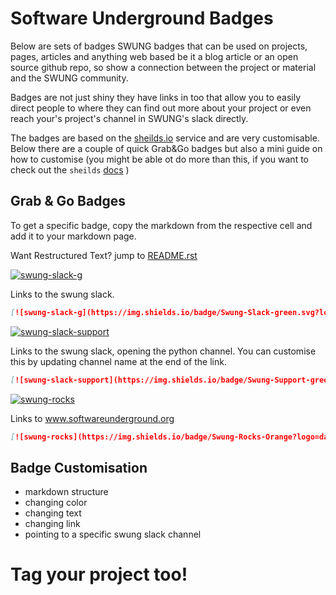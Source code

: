 # Software Underground Badges

Below are sets of badges SWUNG badges that can be used on projects, pages, articles and anything web based be it a blog article or an open source github repo, so show a connection between the project or material and the SWUNG community.

Badges are not just shiny they have links in too that allow you to easily direct people to where they can find out more about your project or even reach your's project's channel in SWUNG's slack directly. 

The badges are based on the [sheilds.io]() service and are very customisable. Below there are a couple of quick Grab&Go badges but also a mini guide on how to customise (you might be able ot do more than this, if you want to check out the `sheilds` [docs]() )


## Grab & Go Badges

To get a specific badge, copy the markdown from the respective cell and add it to your markdown page.

Want Restructured Text? jump to [README.rst](README.rst)

[![swung-slack-g](https://img.shields.io/badge/Swung-Slack-green.svg?logo=data%3Aimage%2Fpng%3Bbase64%2CiVBORw0KGgoAAAANSUhEUgAAABoAAAAaCAYAAACpSkzOAAAABmJLR0QA%2FwD%2FAP%2BgvaeTAAAACXBIWXMAAA7DAAAOwwHHb6hkAAAAB3RJTUUH5AYaFSENGSa5qgAABmZJREFUSMeFlltsVNcVhr%2B1z5m7Zzy%2BxaBwcQrGQOpgCAkKtSBQIqJepKhPBULpQ6sKBVWVKqXtSy%2BR0qYXqa2qRmlDCzjBEZGKUCK1TWqlNiGIEKDQBtf4Fki4OIxnxrex53LOXn2YwbjEtOvlHG3tvX%2Btf%2B21%2Fl%2BYJ1QVEbn1vwLYBWwCVgG1lW0ZoA%2FoAQ6LSP%2BdZ%2BeGzAMiIqK%2Bem0GpxNYVeBj3j2b4NCfM2QnfAAaa11al4fZuCZK24owQJ9v%2BbLryIVbd9wVSNUaEWNVtQPYfXHmAD0T32ZJeBM1Q8d0zzMDUpMwAFgLJU%2BxClURw9NfqedLWxMAHSKyR1WNiNhPAM0B6c%2FbdPORTLuOeUMSNkmMBHgyeo32bwwRDMh8bDM%2BZVl0j6uvPrdYknFnSESWzwUzt%2BkyVlUHx7zh5j%2BmPkXBjosjLkWdominiMQ%2BoiEZxuq8OFRXGXJ5K5%2Fde5nha8VlqjooIlZVBcBUiqeqemjGppd1ptfhSpS8pmmN7GVf4whPNY4Di9m%2BMcR03nK3sBbCQeFbv7gBsExVOyp3l6nz1VtjcM4fTK3Uok5IXtPsrHuPevcBXk8d4dWPX6I%2BsIB9wf1s%2B2Y%2FVbFynUIBIeDeplIECiXl5Iv3kbLogogRgbWukfNumT%2FnlYszBxj3hwXg0cQvqXcfYNu5tVyYPE%2B1G8dXn%2BfW72fH49U8sSlOPGr4SccoF4cKs3WzFrY%2BFCMUNmz%2Ba0aeWR1l15JwJ7DaVPpk1YnJ7xIxtQRNjDXRvTx%2F9ef0Tl0g6SYQhAlvmkH%2Fgv74qUaiTSG8ewJ0%2FGgRK5aG8Cts5ouWDa1RxoDRovK9i9MAq1S12QA7b5ROUdBxBIeQ1ACG49m%2FEXPis7Qk3ChHbx6Qw1dgXVeWB7uyDOctP%2Fx6w2zdrIVIyFCyiq8wXlJOZzyAXQbY%2FGGhC8EAilJ%2BVg7ufxU6IAHeSvewfQEadiDuCr%2B6NE1LU4hwUFAF1xFGRkvEjVDlgiPwVqoEsNkAq0ZKp3EIYrFM2xGm7Uc8u%2FzXjHkTmHIHoCiDM73E3IIsDCtRV3gn7QHQ0hTCt0ooKLw%2FWCAM1AcNISOcHSsBrDRAbc7eQMQBFFciHM18kaZIMz3r%2F0HO5mazytsiw%2FmTtCYiGGCkQlltwkEVjMDVmyUA6oIGR%2BDGjAWoM3f2giHAhH%2BFI5nPsDrWxqWNE9S4tUz5k1S7cQ5df4k9S6qY9JRipXtr4w5WQYH0eHkWrqxy8FTn3AvpmFmIqj%2B76EiQjNfHH1JNWFKc3vABj9V9npw%2FRXfmBNsaoTRnRAQDAgqqMJr1KBWUtUmHaR8WRgzAqAH6FgYexqd4R2Yuns5wcLSFK4U36bj%2FdbbUbGdoZoCi3uS%2Bqtt73TlNWygpqXGfZTGXnKesrwkA9BmgZ0noMZT5R0tQ4hzLfo4rhS46W%2F%2BCAn3T7%2BhDySiWMl2RkHArP8dAesKjPixYVbbUBwB6DHB4QWADIamuHPtkhE0t3ZP7ANhe9zgvXP2dfK0pymRJmQLiEYNW6mEVljYGuDzlkwwaHq51AQ4bERkAetvjP2XCT6H480AJeZsB4N7QYt7OnuSROtRXJV2wNNS4qIJvlbUtERJxhxcv5%2FlNWwygV0QGyzKBv%2FP%2ByFfZXf%2ButoR3UuXcS95mKNgxSjpN3qZZFHwUgFPjx5n2c9wo9ktrtcOZtMeWB2NEw4b2thivPLuIS1M%2BAzmrTy4O4ys7Zv1B5fsnVdWCr7PxYf7vej73ex2YeU1VVY9nu7ShG63vRo%2Fe%2FK1%2B518FbXkjo3OjO1XU2LFRzRZ9VdWDczFQ1VsCOHgpd1G%2FcG6jHrj2vPbn%2BjVdHNfr%2BRH92eXva2MPuvxEQpe%2BHdEnzm%2FQf4%2BrRo%2BldMUbGd393oS2dWU0cDSlw1OequrALVG9Q8rLsquqg2OlzLL2Myu1N5eShgB4CjEnSMSJYrX8Oj0t8UH7NMnX0iSDwmhBWRl3tKs9IcmgGRSRZqtqzFwpL4uWWKvWiMjyZKC24%2F1HbsrLn95Pwk3gCpS0yIw%2Fg6clPC2RLc3QmzvJupoARQsvrItxZmtSkkFz6E6Q%2F2m3PFta44jbCaw%2BO3GK7uybnJs8xfXC1fLYCdTz9NIfsCS0mYVhAHp9ZYdr5J%2F%2F127dxUA2AzuBzRUDWVfZlq4YyG6gs9ImdzWQ%2FwFNRlgCFdG5bAAAAABJRU5ErkJggg%3D%3D)](https://swung.slack.com/)

Links to the swung slack.

```markdown
[![swung-slack-g](https://img.shields.io/badge/Swung-Slack-green.svg?logo=data%3Aimage%2Fpng%3Bbase64%2CiVBORw0KGgoAAAANSUhEUgAAABoAAAAaCAYAAACpSkzOAAAABmJLR0QA%2FwD%2FAP%2BgvaeTAAAACXBIWXMAAA7DAAAOwwHHb6hkAAAAB3RJTUUH5AYaFSENGSa5qgAABmZJREFUSMeFlltsVNcVhr%2B1z5m7Zzy%2BxaBwcQrGQOpgCAkKtSBQIqJepKhPBULpQ6sKBVWVKqXtSy%2BR0qYXqa2qRmlDCzjBEZGKUCK1TWqlNiGIEKDQBtf4Fki4OIxnxrex53LOXn2YwbjEtOvlHG3tvX%2Btf%2B21%2Fl%2BYJ1QVEbn1vwLYBWwCVgG1lW0ZoA%2FoAQ6LSP%2BdZ%2BeGzAMiIqK%2Bem0GpxNYVeBj3j2b4NCfM2QnfAAaa11al4fZuCZK24owQJ9v%2BbLryIVbd9wVSNUaEWNVtQPYfXHmAD0T32ZJeBM1Q8d0zzMDUpMwAFgLJU%2BxClURw9NfqedLWxMAHSKyR1WNiNhPAM0B6c%2FbdPORTLuOeUMSNkmMBHgyeo32bwwRDMh8bDM%2BZVl0j6uvPrdYknFnSESWzwUzt%2BkyVlUHx7zh5j%2BmPkXBjosjLkWdominiMQ%2BoiEZxuq8OFRXGXJ5K5%2Fde5nha8VlqjooIlZVBcBUiqeqemjGppd1ptfhSpS8pmmN7GVf4whPNY4Di9m%2BMcR03nK3sBbCQeFbv7gBsExVOyp3l6nz1VtjcM4fTK3Uok5IXtPsrHuPevcBXk8d4dWPX6I%2BsIB9wf1s%2B2Y%2FVbFynUIBIeDeplIECiXl5Iv3kbLogogRgbWukfNumT%2FnlYszBxj3hwXg0cQvqXcfYNu5tVyYPE%2B1G8dXn%2BfW72fH49U8sSlOPGr4SccoF4cKs3WzFrY%2BFCMUNmz%2Ba0aeWR1l15JwJ7DaVPpk1YnJ7xIxtQRNjDXRvTx%2F9ef0Tl0g6SYQhAlvmkH%2Fgv74qUaiTSG8ewJ0%2FGgRK5aG8Cts5ouWDa1RxoDRovK9i9MAq1S12QA7b5ROUdBxBIeQ1ACG49m%2FEXPis7Qk3ChHbx6Qw1dgXVeWB7uyDOctP%2Fx6w2zdrIVIyFCyiq8wXlJOZzyAXQbY%2FGGhC8EAilJ%2BVg7ufxU6IAHeSvewfQEadiDuCr%2B6NE1LU4hwUFAF1xFGRkvEjVDlgiPwVqoEsNkAq0ZKp3EIYrFM2xGm7Uc8u%2FzXjHkTmHIHoCiDM73E3IIsDCtRV3gn7QHQ0hTCt0ooKLw%2FWCAM1AcNISOcHSsBrDRAbc7eQMQBFFciHM18kaZIMz3r%2F0HO5mazytsiw%2FmTtCYiGGCkQlltwkEVjMDVmyUA6oIGR%2BDGjAWoM3f2giHAhH%2BFI5nPsDrWxqWNE9S4tUz5k1S7cQ5df4k9S6qY9JRipXtr4w5WQYH0eHkWrqxy8FTn3AvpmFmIqj%2B76EiQjNfHH1JNWFKc3vABj9V9npw%2FRXfmBNsaoTRnRAQDAgqqMJr1KBWUtUmHaR8WRgzAqAH6FgYexqd4R2Yuns5wcLSFK4U36bj%2FdbbUbGdoZoCi3uS%2Bqtt73TlNWygpqXGfZTGXnKesrwkA9BmgZ0noMZT5R0tQ4hzLfo4rhS46W%2F%2BCAn3T7%2BhDySiWMl2RkHArP8dAesKjPixYVbbUBwB6DHB4QWADIamuHPtkhE0t3ZP7ANhe9zgvXP2dfK0pymRJmQLiEYNW6mEVljYGuDzlkwwaHq51AQ4bERkAetvjP2XCT6H480AJeZsB4N7QYt7OnuSROtRXJV2wNNS4qIJvlbUtERJxhxcv5%2FlNWwygV0QGyzKBv%2FP%2ByFfZXf%2ButoR3UuXcS95mKNgxSjpN3qZZFHwUgFPjx5n2c9wo9ktrtcOZtMeWB2NEw4b2thivPLuIS1M%2BAzmrTy4O4ys7Zv1B5fsnVdWCr7PxYf7vej73ex2YeU1VVY9nu7ShG63vRo%2Fe%2FK1%2B518FbXkjo3OjO1XU2LFRzRZ9VdWDczFQ1VsCOHgpd1G%2FcG6jHrj2vPbn%2BjVdHNfr%2BRH92eXva2MPuvxEQpe%2BHdEnzm%2FQf4%2BrRo%2BldMUbGd393oS2dWU0cDSlw1OequrALVG9Q8rLsquqg2OlzLL2Myu1N5eShgB4CjEnSMSJYrX8Oj0t8UH7NMnX0iSDwmhBWRl3tKs9IcmgGRSRZqtqzFwpL4uWWKvWiMjyZKC24%2F1HbsrLn95Pwk3gCpS0yIw%2Fg6clPC2RLc3QmzvJupoARQsvrItxZmtSkkFz6E6Q%2F2m3PFta44jbCaw%2BO3GK7uybnJs8xfXC1fLYCdTz9NIfsCS0mYVhAHp9ZYdr5J%2F%2F127dxUA2AzuBzRUDWVfZlq4YyG6gs9ImdzWQ%2FwFNRlgCFdG5bAAAAABJRU5ErkJggg%3D%3D)](https://swung.slack.com/)
```

[![swung-slack-support](https://img.shields.io/badge/Swung-Support-green.svg?logo=data%3Aimage%2Fpng%3Bbase64%2CiVBORw0KGgoAAAANSUhEUgAAABoAAAAaCAYAAACpSkzOAAAABmJLR0QA%2FwD%2FAP%2BgvaeTAAAACXBIWXMAAA7DAAAOwwHHb6hkAAAAB3RJTUUH5AYaFSENGSa5qgAABmZJREFUSMeFlltsVNcVhr%2B1z5m7Zzy%2BxaBwcQrGQOpgCAkKtSBQIqJepKhPBULpQ6sKBVWVKqXtSy%2BR0qYXqa2qRmlDCzjBEZGKUCK1TWqlNiGIEKDQBtf4Fki4OIxnxrex53LOXn2YwbjEtOvlHG3tvX%2Btf%2B21%2Fl%2BYJ1QVEbn1vwLYBWwCVgG1lW0ZoA%2FoAQ6LSP%2BdZ%2BeGzAMiIqK%2Bem0GpxNYVeBj3j2b4NCfM2QnfAAaa11al4fZuCZK24owQJ9v%2BbLryIVbd9wVSNUaEWNVtQPYfXHmAD0T32ZJeBM1Q8d0zzMDUpMwAFgLJU%2BxClURw9NfqedLWxMAHSKyR1WNiNhPAM0B6c%2FbdPORTLuOeUMSNkmMBHgyeo32bwwRDMh8bDM%2BZVl0j6uvPrdYknFnSESWzwUzt%2BkyVlUHx7zh5j%2BmPkXBjosjLkWdominiMQ%2BoiEZxuq8OFRXGXJ5K5%2Fde5nha8VlqjooIlZVBcBUiqeqemjGppd1ptfhSpS8pmmN7GVf4whPNY4Di9m%2BMcR03nK3sBbCQeFbv7gBsExVOyp3l6nz1VtjcM4fTK3Uok5IXtPsrHuPevcBXk8d4dWPX6I%2BsIB9wf1s%2B2Y%2FVbFynUIBIeDeplIECiXl5Iv3kbLogogRgbWukfNumT%2FnlYszBxj3hwXg0cQvqXcfYNu5tVyYPE%2B1G8dXn%2BfW72fH49U8sSlOPGr4SccoF4cKs3WzFrY%2BFCMUNmz%2Ba0aeWR1l15JwJ7DaVPpk1YnJ7xIxtQRNjDXRvTx%2F9ef0Tl0g6SYQhAlvmkH%2Fgv74qUaiTSG8ewJ0%2FGgRK5aG8Cts5ouWDa1RxoDRovK9i9MAq1S12QA7b5ROUdBxBIeQ1ACG49m%2FEXPis7Qk3ChHbx6Qw1dgXVeWB7uyDOctP%2Fx6w2zdrIVIyFCyiq8wXlJOZzyAXQbY%2FGGhC8EAilJ%2BVg7ufxU6IAHeSvewfQEadiDuCr%2B6NE1LU4hwUFAF1xFGRkvEjVDlgiPwVqoEsNkAq0ZKp3EIYrFM2xGm7Uc8u%2FzXjHkTmHIHoCiDM73E3IIsDCtRV3gn7QHQ0hTCt0ooKLw%2FWCAM1AcNISOcHSsBrDRAbc7eQMQBFFciHM18kaZIMz3r%2F0HO5mazytsiw%2FmTtCYiGGCkQlltwkEVjMDVmyUA6oIGR%2BDGjAWoM3f2giHAhH%2BFI5nPsDrWxqWNE9S4tUz5k1S7cQ5df4k9S6qY9JRipXtr4w5WQYH0eHkWrqxy8FTn3AvpmFmIqj%2B76EiQjNfHH1JNWFKc3vABj9V9npw%2FRXfmBNsaoTRnRAQDAgqqMJr1KBWUtUmHaR8WRgzAqAH6FgYexqd4R2Yuns5wcLSFK4U36bj%2FdbbUbGdoZoCi3uS%2Bqtt73TlNWygpqXGfZTGXnKesrwkA9BmgZ0noMZT5R0tQ4hzLfo4rhS46W%2F%2BCAn3T7%2BhDySiWMl2RkHArP8dAesKjPixYVbbUBwB6DHB4QWADIamuHPtkhE0t3ZP7ANhe9zgvXP2dfK0pymRJmQLiEYNW6mEVljYGuDzlkwwaHq51AQ4bERkAetvjP2XCT6H480AJeZsB4N7QYt7OnuSROtRXJV2wNNS4qIJvlbUtERJxhxcv5%2FlNWwygV0QGyzKBv%2FP%2ByFfZXf%2ButoR3UuXcS95mKNgxSjpN3qZZFHwUgFPjx5n2c9wo9ktrtcOZtMeWB2NEw4b2thivPLuIS1M%2BAzmrTy4O4ys7Zv1B5fsnVdWCr7PxYf7vej73ex2YeU1VVY9nu7ShG63vRo%2Fe%2FK1%2B518FbXkjo3OjO1XU2LFRzRZ9VdWDczFQ1VsCOHgpd1G%2FcG6jHrj2vPbn%2BjVdHNfr%2BRH92eXva2MPuvxEQpe%2BHdEnzm%2FQf4%2BrRo%2BldMUbGd393oS2dWU0cDSlw1OequrALVG9Q8rLsquqg2OlzLL2Myu1N5eShgB4CjEnSMSJYrX8Oj0t8UH7NMnX0iSDwmhBWRl3tKs9IcmgGRSRZqtqzFwpL4uWWKvWiMjyZKC24%2F1HbsrLn95Pwk3gCpS0yIw%2Fg6clPC2RLc3QmzvJupoARQsvrItxZmtSkkFz6E6Q%2F2m3PFta44jbCaw%2BO3GK7uybnJs8xfXC1fLYCdTz9NIfsCS0mYVhAHp9ZYdr5J%2F%2F127dxUA2AzuBzRUDWVfZlq4YyG6gs9ImdzWQ%2FwFNRlgCFdG5bAAAAABJRU5ErkJggg%3D%3D)](https://swung.slack.com/messages/python)

Links to the swung slack, opening the python channel. You can customise this by updating channel name at the end of the link.

```markdown
[![swung-slack-support](https://img.shields.io/badge/Swung-Support-green.svg?logo=data%3Aimage%2Fpng%3Bbase64%2CiVBORw0KGgoAAAANSUhEUgAAABoAAAAaCAYAAACpSkzOAAAABmJLR0QA%2FwD%2FAP%2BgvaeTAAAACXBIWXMAAA7DAAAOwwHHb6hkAAAAB3RJTUUH5AYaFSENGSa5qgAABmZJREFUSMeFlltsVNcVhr%2B1z5m7Zzy%2BxaBwcQrGQOpgCAkKtSBQIqJepKhPBULpQ6sKBVWVKqXtSy%2BR0qYXqa2qRmlDCzjBEZGKUCK1TWqlNiGIEKDQBtf4Fki4OIxnxrex53LOXn2YwbjEtOvlHG3tvX%2Btf%2B21%2Fl%2BYJ1QVEbn1vwLYBWwCVgG1lW0ZoA%2FoAQ6LSP%2BdZ%2BeGzAMiIqK%2Bem0GpxNYVeBj3j2b4NCfM2QnfAAaa11al4fZuCZK24owQJ9v%2BbLryIVbd9wVSNUaEWNVtQPYfXHmAD0T32ZJeBM1Q8d0zzMDUpMwAFgLJU%2BxClURw9NfqedLWxMAHSKyR1WNiNhPAM0B6c%2FbdPORTLuOeUMSNkmMBHgyeo32bwwRDMh8bDM%2BZVl0j6uvPrdYknFnSESWzwUzt%2BkyVlUHx7zh5j%2BmPkXBjosjLkWdominiMQ%2BoiEZxuq8OFRXGXJ5K5%2Fde5nha8VlqjooIlZVBcBUiqeqemjGppd1ptfhSpS8pmmN7GVf4whPNY4Di9m%2BMcR03nK3sBbCQeFbv7gBsExVOyp3l6nz1VtjcM4fTK3Uok5IXtPsrHuPevcBXk8d4dWPX6I%2BsIB9wf1s%2B2Y%2FVbFynUIBIeDeplIECiXl5Iv3kbLogogRgbWukfNumT%2FnlYszBxj3hwXg0cQvqXcfYNu5tVyYPE%2B1G8dXn%2BfW72fH49U8sSlOPGr4SccoF4cKs3WzFrY%2BFCMUNmz%2Ba0aeWR1l15JwJ7DaVPpk1YnJ7xIxtQRNjDXRvTx%2F9ef0Tl0g6SYQhAlvmkH%2Fgv74qUaiTSG8ewJ0%2FGgRK5aG8Cts5ouWDa1RxoDRovK9i9MAq1S12QA7b5ROUdBxBIeQ1ACG49m%2FEXPis7Qk3ChHbx6Qw1dgXVeWB7uyDOctP%2Fx6w2zdrIVIyFCyiq8wXlJOZzyAXQbY%2FGGhC8EAilJ%2BVg7ufxU6IAHeSvewfQEadiDuCr%2B6NE1LU4hwUFAF1xFGRkvEjVDlgiPwVqoEsNkAq0ZKp3EIYrFM2xGm7Uc8u%2FzXjHkTmHIHoCiDM73E3IIsDCtRV3gn7QHQ0hTCt0ooKLw%2FWCAM1AcNISOcHSsBrDRAbc7eQMQBFFciHM18kaZIMz3r%2F0HO5mazytsiw%2FmTtCYiGGCkQlltwkEVjMDVmyUA6oIGR%2BDGjAWoM3f2giHAhH%2BFI5nPsDrWxqWNE9S4tUz5k1S7cQ5df4k9S6qY9JRipXtr4w5WQYH0eHkWrqxy8FTn3AvpmFmIqj%2B76EiQjNfHH1JNWFKc3vABj9V9npw%2FRXfmBNsaoTRnRAQDAgqqMJr1KBWUtUmHaR8WRgzAqAH6FgYexqd4R2Yuns5wcLSFK4U36bj%2FdbbUbGdoZoCi3uS%2Bqtt73TlNWygpqXGfZTGXnKesrwkA9BmgZ0noMZT5R0tQ4hzLfo4rhS46W%2F%2BCAn3T7%2BhDySiWMl2RkHArP8dAesKjPixYVbbUBwB6DHB4QWADIamuHPtkhE0t3ZP7ANhe9zgvXP2dfK0pymRJmQLiEYNW6mEVljYGuDzlkwwaHq51AQ4bERkAetvjP2XCT6H480AJeZsB4N7QYt7OnuSROtRXJV2wNNS4qIJvlbUtERJxhxcv5%2FlNWwygV0QGyzKBv%2FP%2ByFfZXf%2ButoR3UuXcS95mKNgxSjpN3qZZFHwUgFPjx5n2c9wo9ktrtcOZtMeWB2NEw4b2thivPLuIS1M%2BAzmrTy4O4ys7Zv1B5fsnVdWCr7PxYf7vej73ex2YeU1VVY9nu7ShG63vRo%2Fe%2FK1%2B518FbXkjo3OjO1XU2LFRzRZ9VdWDczFQ1VsCOHgpd1G%2FcG6jHrj2vPbn%2BjVdHNfr%2BRH92eXva2MPuvxEQpe%2BHdEnzm%2FQf4%2BrRo%2BldMUbGd393oS2dWU0cDSlw1OequrALVG9Q8rLsquqg2OlzLL2Myu1N5eShgB4CjEnSMSJYrX8Oj0t8UH7NMnX0iSDwmhBWRl3tKs9IcmgGRSRZqtqzFwpL4uWWKvWiMjyZKC24%2F1HbsrLn95Pwk3gCpS0yIw%2Fg6clPC2RLc3QmzvJupoARQsvrItxZmtSkkFz6E6Q%2F2m3PFta44jbCaw%2BO3GK7uybnJs8xfXC1fLYCdTz9NIfsCS0mYVhAHp9ZYdr5J%2F%2F127dxUA2AzuBzRUDWVfZlq4YyG6gs9ImdzWQ%2FwFNRlgCFdG5bAAAAABJRU5ErkJggg%3D%3D)](https://swung.slack.com/messages/python)
```

[![swung-rocks](https://img.shields.io/badge/Swung-Rocks-Orange?logo=data%3Aimage%2Fpng%3Bbase64%2CiVBORw0KGgoAAAANSUhEUgAAABoAAAAaCAYAAACpSkzOAAAABmJLR0QA%2FwD%2FAP%2BgvaeTAAAACXBIWXMAAA7DAAAOwwHHb6hkAAAAB3RJTUUH5AYaFSENGSa5qgAABmZJREFUSMeFlltsVNcVhr%2B1z5m7Zzy%2BxaBwcQrGQOpgCAkKtSBQIqJepKhPBULpQ6sKBVWVKqXtSy%2BR0qYXqa2qRmlDCzjBEZGKUCK1TWqlNiGIEKDQBtf4Fki4OIxnxrex53LOXn2YwbjEtOvlHG3tvX%2Btf%2B21%2Fl%2BYJ1QVEbn1vwLYBWwCVgG1lW0ZoA%2FoAQ6LSP%2BdZ%2BeGzAMiIqK%2Bem0GpxNYVeBj3j2b4NCfM2QnfAAaa11al4fZuCZK24owQJ9v%2BbLryIVbd9wVSNUaEWNVtQPYfXHmAD0T32ZJeBM1Q8d0zzMDUpMwAFgLJU%2BxClURw9NfqedLWxMAHSKyR1WNiNhPAM0B6c%2FbdPORTLuOeUMSNkmMBHgyeo32bwwRDMh8bDM%2BZVl0j6uvPrdYknFnSESWzwUzt%2BkyVlUHx7zh5j%2BmPkXBjosjLkWdominiMQ%2BoiEZxuq8OFRXGXJ5K5%2Fde5nha8VlqjooIlZVBcBUiqeqemjGppd1ptfhSpS8pmmN7GVf4whPNY4Di9m%2BMcR03nK3sBbCQeFbv7gBsExVOyp3l6nz1VtjcM4fTK3Uok5IXtPsrHuPevcBXk8d4dWPX6I%2BsIB9wf1s%2B2Y%2FVbFynUIBIeDeplIECiXl5Iv3kbLogogRgbWukfNumT%2FnlYszBxj3hwXg0cQvqXcfYNu5tVyYPE%2B1G8dXn%2BfW72fH49U8sSlOPGr4SccoF4cKs3WzFrY%2BFCMUNmz%2Ba0aeWR1l15JwJ7DaVPpk1YnJ7xIxtQRNjDXRvTx%2F9ef0Tl0g6SYQhAlvmkH%2Fgv74qUaiTSG8ewJ0%2FGgRK5aG8Cts5ouWDa1RxoDRovK9i9MAq1S12QA7b5ROUdBxBIeQ1ACG49m%2FEXPis7Qk3ChHbx6Qw1dgXVeWB7uyDOctP%2Fx6w2zdrIVIyFCyiq8wXlJOZzyAXQbY%2FGGhC8EAilJ%2BVg7ufxU6IAHeSvewfQEadiDuCr%2B6NE1LU4hwUFAF1xFGRkvEjVDlgiPwVqoEsNkAq0ZKp3EIYrFM2xGm7Uc8u%2FzXjHkTmHIHoCiDM73E3IIsDCtRV3gn7QHQ0hTCt0ooKLw%2FWCAM1AcNISOcHSsBrDRAbc7eQMQBFFciHM18kaZIMz3r%2F0HO5mazytsiw%2FmTtCYiGGCkQlltwkEVjMDVmyUA6oIGR%2BDGjAWoM3f2giHAhH%2BFI5nPsDrWxqWNE9S4tUz5k1S7cQ5df4k9S6qY9JRipXtr4w5WQYH0eHkWrqxy8FTn3AvpmFmIqj%2B76EiQjNfHH1JNWFKc3vABj9V9npw%2FRXfmBNsaoTRnRAQDAgqqMJr1KBWUtUmHaR8WRgzAqAH6FgYexqd4R2Yuns5wcLSFK4U36bj%2FdbbUbGdoZoCi3uS%2Bqtt73TlNWygpqXGfZTGXnKesrwkA9BmgZ0noMZT5R0tQ4hzLfo4rhS46W%2F%2BCAn3T7%2BhDySiWMl2RkHArP8dAesKjPixYVbbUBwB6DHB4QWADIamuHPtkhE0t3ZP7ANhe9zgvXP2dfK0pymRJmQLiEYNW6mEVljYGuDzlkwwaHq51AQ4bERkAetvjP2XCT6H480AJeZsB4N7QYt7OnuSROtRXJV2wNNS4qIJvlbUtERJxhxcv5%2FlNWwygV0QGyzKBv%2FP%2ByFfZXf%2ButoR3UuXcS95mKNgxSjpN3qZZFHwUgFPjx5n2c9wo9ktrtcOZtMeWB2NEw4b2thivPLuIS1M%2BAzmrTy4O4ys7Zv1B5fsnVdWCr7PxYf7vej73ex2YeU1VVY9nu7ShG63vRo%2Fe%2FK1%2B518FbXkjo3OjO1XU2LFRzRZ9VdWDczFQ1VsCOHgpd1G%2FcG6jHrj2vPbn%2BjVdHNfr%2BRH92eXva2MPuvxEQpe%2BHdEnzm%2FQf4%2BrRo%2BldMUbGd393oS2dWU0cDSlw1OequrALVG9Q8rLsquqg2OlzLL2Myu1N5eShgB4CjEnSMSJYrX8Oj0t8UH7NMnX0iSDwmhBWRl3tKs9IcmgGRSRZqtqzFwpL4uWWKvWiMjyZKC24%2F1HbsrLn95Pwk3gCpS0yIw%2Fg6clPC2RLc3QmzvJupoARQsvrItxZmtSkkFz6E6Q%2F2m3PFta44jbCaw%2BO3GK7uybnJs8xfXC1fLYCdTz9NIfsCS0mYVhAHp9ZYdr5J%2F%2F127dxUA2AzuBzRUDWVfZlq4YyG6gs9ImdzWQ%2FwFNRlgCFdG5bAAAAABJRU5ErkJggg%3D%3D)](https://softwareunderground.org)

Links to www.softwareunderground.org

```markdown
[![swung-rocks](https://img.shields.io/badge/Swung-Rocks-Orange?logo=data%3Aimage%2Fpng%3Bbase64%2CiVBORw0KGgoAAAANSUhEUgAAABoAAAAaCAYAAACpSkzOAAAABmJLR0QA%2FwD%2FAP%2BgvaeTAAAACXBIWXMAAA7DAAAOwwHHb6hkAAAAB3RJTUUH5AYaFSENGSa5qgAABmZJREFUSMeFlltsVNcVhr%2B1z5m7Zzy%2BxaBwcQrGQOpgCAkKtSBQIqJepKhPBULpQ6sKBVWVKqXtSy%2BR0qYXqa2qRmlDCzjBEZGKUCK1TWqlNiGIEKDQBtf4Fki4OIxnxrex53LOXn2YwbjEtOvlHG3tvX%2Btf%2B21%2Fl%2BYJ1QVEbn1vwLYBWwCVgG1lW0ZoA%2FoAQ6LSP%2BdZ%2BeGzAMiIqK%2Bem0GpxNYVeBj3j2b4NCfM2QnfAAaa11al4fZuCZK24owQJ9v%2BbLryIVbd9wVSNUaEWNVtQPYfXHmAD0T32ZJeBM1Q8d0zzMDUpMwAFgLJU%2BxClURw9NfqedLWxMAHSKyR1WNiNhPAM0B6c%2FbdPORTLuOeUMSNkmMBHgyeo32bwwRDMh8bDM%2BZVl0j6uvPrdYknFnSESWzwUzt%2BkyVlUHx7zh5j%2BmPkXBjosjLkWdominiMQ%2BoiEZxuq8OFRXGXJ5K5%2Fde5nha8VlqjooIlZVBcBUiqeqemjGppd1ptfhSpS8pmmN7GVf4whPNY4Di9m%2BMcR03nK3sBbCQeFbv7gBsExVOyp3l6nz1VtjcM4fTK3Uok5IXtPsrHuPevcBXk8d4dWPX6I%2BsIB9wf1s%2B2Y%2FVbFynUIBIeDeplIECiXl5Iv3kbLogogRgbWukfNumT%2FnlYszBxj3hwXg0cQvqXcfYNu5tVyYPE%2B1G8dXn%2BfW72fH49U8sSlOPGr4SccoF4cKs3WzFrY%2BFCMUNmz%2Ba0aeWR1l15JwJ7DaVPpk1YnJ7xIxtQRNjDXRvTx%2F9ef0Tl0g6SYQhAlvmkH%2Fgv74qUaiTSG8ewJ0%2FGgRK5aG8Cts5ouWDa1RxoDRovK9i9MAq1S12QA7b5ROUdBxBIeQ1ACG49m%2FEXPis7Qk3ChHbx6Qw1dgXVeWB7uyDOctP%2Fx6w2zdrIVIyFCyiq8wXlJOZzyAXQbY%2FGGhC8EAilJ%2BVg7ufxU6IAHeSvewfQEadiDuCr%2B6NE1LU4hwUFAF1xFGRkvEjVDlgiPwVqoEsNkAq0ZKp3EIYrFM2xGm7Uc8u%2FzXjHkTmHIHoCiDM73E3IIsDCtRV3gn7QHQ0hTCt0ooKLw%2FWCAM1AcNISOcHSsBrDRAbc7eQMQBFFciHM18kaZIMz3r%2F0HO5mazytsiw%2FmTtCYiGGCkQlltwkEVjMDVmyUA6oIGR%2BDGjAWoM3f2giHAhH%2BFI5nPsDrWxqWNE9S4tUz5k1S7cQ5df4k9S6qY9JRipXtr4w5WQYH0eHkWrqxy8FTn3AvpmFmIqj%2B76EiQjNfHH1JNWFKc3vABj9V9npw%2FRXfmBNsaoTRnRAQDAgqqMJr1KBWUtUmHaR8WRgzAqAH6FgYexqd4R2Yuns5wcLSFK4U36bj%2FdbbUbGdoZoCi3uS%2Bqtt73TlNWygpqXGfZTGXnKesrwkA9BmgZ0noMZT5R0tQ4hzLfo4rhS46W%2F%2BCAn3T7%2BhDySiWMl2RkHArP8dAesKjPixYVbbUBwB6DHB4QWADIamuHPtkhE0t3ZP7ANhe9zgvXP2dfK0pymRJmQLiEYNW6mEVljYGuDzlkwwaHq51AQ4bERkAetvjP2XCT6H480AJeZsB4N7QYt7OnuSROtRXJV2wNNS4qIJvlbUtERJxhxcv5%2FlNWwygV0QGyzKBv%2FP%2ByFfZXf%2ButoR3UuXcS95mKNgxSjpN3qZZFHwUgFPjx5n2c9wo9ktrtcOZtMeWB2NEw4b2thivPLuIS1M%2BAzmrTy4O4ys7Zv1B5fsnVdWCr7PxYf7vej73ex2YeU1VVY9nu7ShG63vRo%2Fe%2FK1%2B518FbXkjo3OjO1XU2LFRzRZ9VdWDczFQ1VsCOHgpd1G%2FcG6jHrj2vPbn%2BjVdHNfr%2BRH92eXva2MPuvxEQpe%2BHdEnzm%2FQf4%2BrRo%2BldMUbGd393oS2dWU0cDSlw1OequrALVG9Q8rLsquqg2OlzLL2Myu1N5eShgB4CjEnSMSJYrX8Oj0t8UH7NMnX0iSDwmhBWRl3tKs9IcmgGRSRZqtqzFwpL4uWWKvWiMjyZKC24%2F1HbsrLn95Pwk3gCpS0yIw%2Fg6clPC2RLc3QmzvJupoARQsvrItxZmtSkkFz6E6Q%2F2m3PFta44jbCaw%2BO3GK7uybnJs8xfXC1fLYCdTz9NIfsCS0mYVhAHp9ZYdr5J%2F%2F127dxUA2AzuBzRUDWVfZlq4YyG6gs9ImdzWQ%2FwFNRlgCFdG5bAAAAABJRU5ErkJggg%3D%3D)](https://softwareunderground.org)
```

## Badge Customisation

 - markdown structure
 - changing color
 - changing text
 - changing link
 - pointing to a specific swung slack channel

# Tag your project too!















